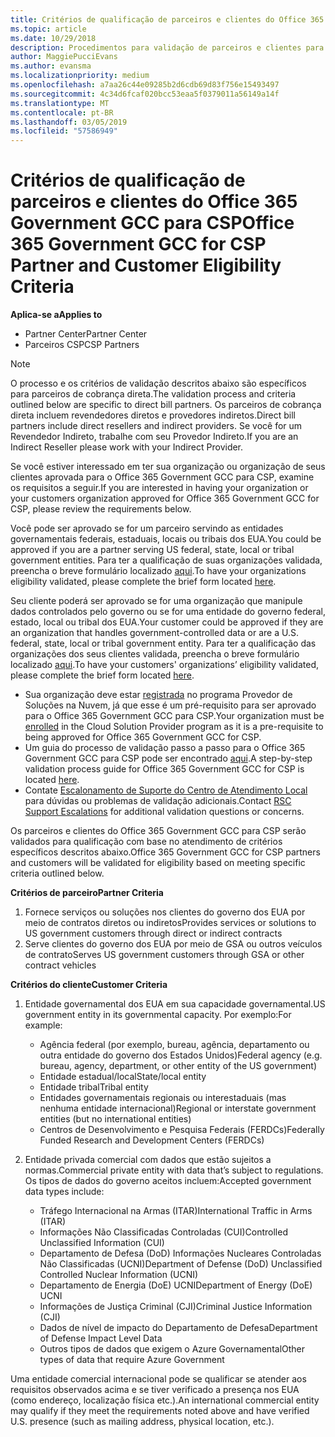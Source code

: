 ```yaml
---
title: Critérios de qualificação de parceiros e clientes do Office 365 Government GCC | Partner Center
ms.topic: article
ms.date: 10/29/2018
description: Procedimentos para validação de parceiros e clientes para o Office 365 Government GCC para CSP.
author: MaggiePucciEvans
ms.author: evansma
ms.localizationpriority: medium
ms.openlocfilehash: a7aa26c44e09285b2d6cdb69d83f756e15493497
ms.sourcegitcommit: 4c34d6fcaf020bcc53eaa5f0379011a56149a14f
ms.translationtype: MT
ms.contentlocale: pt-BR
ms.lasthandoff: 03/05/2019
ms.locfileid: "57586949"
---
```

# <a name="office-365-government-gcc-for-csp-partner-and-customer-eligibility-criteria"></a><span data-ttu-id="29bea-103">Critérios de qualificação de parceiros e clientes do Office 365 Government GCC para CSP</span><span class="sxs-lookup"><span data-stu-id="29bea-103">Office 365 Government GCC for CSP Partner and Customer Eligibility Criteria</span></span>

<span data-ttu-id="29bea-104">**Aplica-se a**</span><span class="sxs-lookup"><span data-stu-id="29bea-104">**Applies to**</span></span>

-  <span data-ttu-id="29bea-105">Partner Center</span><span class="sxs-lookup"><span data-stu-id="29bea-105">Partner Center</span></span>
-  <span data-ttu-id="29bea-106">Parceiros CSP</span><span class="sxs-lookup"><span data-stu-id="29bea-106">CSP Partners</span></span>

>[!NOTE]
><span data-ttu-id="29bea-107">O processo e os critérios de validação descritos abaixo são específicos para parceiros de cobrança direta.</span><span class="sxs-lookup"><span data-stu-id="29bea-107">The validation process and criteria outlined below are specific to direct bill partners.</span></span> <span data-ttu-id="29bea-108">Os parceiros de cobrança direta incluem revendedores diretos e provedores indiretos.</span><span class="sxs-lookup"><span data-stu-id="29bea-108">Direct bill partners include direct resellers and indirect providers.</span></span>  <span data-ttu-id="29bea-109">Se você for um Revendedor Indireto, trabalhe com seu Provedor Indireto.</span><span class="sxs-lookup"><span data-stu-id="29bea-109">If you are an Indirect Reseller please work with your Indirect Provider.</span></span> 

<span data-ttu-id="29bea-110">Se você estiver interessado em ter sua organização ou organização de seus clientes aprovada para o Office 365 Government GCC para CSP, examine os requisitos a seguir.</span><span class="sxs-lookup"><span data-stu-id="29bea-110">If you are interested in having your organization or your customers organization approved for Office 365 Government GCC for CSP, please review the requirements below.</span></span>

<span data-ttu-id="29bea-111">Você pode ser aprovado se for um parceiro servindo as entidades governamentais federais, estaduais, locais ou tribais dos EUA.</span><span class="sxs-lookup"><span data-stu-id="29bea-111">You could be approved if you are a partner serving US federal, state, local or tribal government entities.</span></span> <span data-ttu-id="29bea-112">Para ter a qualificação de suas organizações validada, preencha o breve formulário localizado [aqui](https://products.office.com/government/eligibility-validation?ReqType=CSPPartner).</span><span class="sxs-lookup"><span data-stu-id="29bea-112">To have your organizations eligibility validated, please complete the brief form located [here](https://products.office.com/government/eligibility-validation?ReqType=CSPPartner).</span></span>

<span data-ttu-id="29bea-113">Seu cliente poderá ser aprovado se for uma organização que manipule dados controlados pelo governo ou se for uma entidade do governo federal, estado, local ou tribal dos EUA.</span><span class="sxs-lookup"><span data-stu-id="29bea-113">Your customer could be approved if they are an organization that handles government-controlled data or are a U.S. federal, state, local or tribal government entity.</span></span> <span data-ttu-id="29bea-114">Para ter a qualificação das organizações dos seus clientes validada, preencha o breve formulário localizado [aqui](https://products.office.com/government/eligibility-validation?ReqType=CSPCustomer).</span><span class="sxs-lookup"><span data-stu-id="29bea-114">To have your customers' organizations’ eligibility validated, please complete the brief form located [here](https://products.office.com/government/eligibility-validation?ReqType=CSPCustomer).</span></span> 

-   <span data-ttu-id="29bea-115">Sua organização deve estar [registrada](https://partnercenter.microsoft.com/partner/cloud-solution-provider) no programa Provedor de Soluções na Nuvem, já que esse é um pré-requisito para ser aprovado para o Office 365 Government GCC para CSP.</span><span class="sxs-lookup"><span data-stu-id="29bea-115">Your organization must be [enrolled](https://partnercenter.microsoft.com/partner/cloud-solution-provider) in the Cloud Solution Provider program as it is a pre-requisite to being approved for Office 365 Government GCC for CSP.</span></span>
-   <span data-ttu-id="29bea-116">Um guia do processo de validação passo a passo para o Office 365 Government GCC para CSP pode ser encontrado [aqui](https://go.microsoft.com/fwlink/?linkid=2007323).</span><span class="sxs-lookup"><span data-stu-id="29bea-116">A step-by-step validation process guide for Office 365 Government GCC for CSP is located [here](https://go.microsoft.com/fwlink/?linkid=2007323).</span></span>
-   <span data-ttu-id="29bea-117">Contate [Escalonamento de Suporte do Centro de Atendimento Local](mailto:usgcce@microsoft.com) para dúvidas ou problemas de validação adicionais.</span><span class="sxs-lookup"><span data-stu-id="29bea-117">Contact [RSC Support Escalations](mailto:usgcce@microsoft.com) for additional validation questions or concerns.</span></span>

<span data-ttu-id="29bea-118">Os parceiros e clientes do Office 365 Government GCC para CSP serão validados para qualificação com base no atendimento de critérios específicos descritos abaixo.</span><span class="sxs-lookup"><span data-stu-id="29bea-118">Office 365 Government GCC for CSP partners and customers will be validated for eligibility based on meeting specific criteria outlined below.</span></span>

<span data-ttu-id="29bea-119">**Critérios de parceiro**</span><span class="sxs-lookup"><span data-stu-id="29bea-119">**Partner Criteria**</span></span>
1.  <span data-ttu-id="29bea-120">Fornece serviços ou soluções nos clientes do governo dos EUA por meio de contratos diretos ou indiretos</span><span class="sxs-lookup"><span data-stu-id="29bea-120">Provides services or solutions to US government customers through direct or indirect contracts</span></span>
2.  <span data-ttu-id="29bea-121">Serve clientes do governo dos EUA por meio de GSA ou outros veículos de contrato</span><span class="sxs-lookup"><span data-stu-id="29bea-121">Serves US government customers through GSA or other contract vehicles</span></span>

<span data-ttu-id="29bea-122">**Critérios do cliente**</span><span class="sxs-lookup"><span data-stu-id="29bea-122">**Customer Criteria**</span></span>
1.  <span data-ttu-id="29bea-123">Entidade governamental dos EUA em sua capacidade governamental.</span><span class="sxs-lookup"><span data-stu-id="29bea-123">US government entity in its governmental capacity.</span></span> <span data-ttu-id="29bea-124">Por exemplo:</span><span class="sxs-lookup"><span data-stu-id="29bea-124">For example:</span></span>
 
    -  <span data-ttu-id="29bea-125">Agência federal (por exemplo, bureau, agência, departamento ou outra entidade do governo dos Estados Unidos)</span><span class="sxs-lookup"><span data-stu-id="29bea-125">Federal agency (e.g. bureau, agency, department, or other entity of the US government)</span></span>
    -   <span data-ttu-id="29bea-126">Entidade estadual/local</span><span class="sxs-lookup"><span data-stu-id="29bea-126">State/local entity</span></span> 
    -   <span data-ttu-id="29bea-127">Entidade tribal</span><span class="sxs-lookup"><span data-stu-id="29bea-127">Tribal entity</span></span>
    -   <span data-ttu-id="29bea-128">Entidades governamentais regionais ou interestaduais (mas nenhuma entidade internacional)</span><span class="sxs-lookup"><span data-stu-id="29bea-128">Regional or interstate government entities (but no international entities)</span></span>
    -   <span data-ttu-id="29bea-129">Centros de Desenvolvimento e Pesquisa Federais (FERDCs)</span><span class="sxs-lookup"><span data-stu-id="29bea-129">Federally Funded Research and Development Centers (FERDCs)</span></span>

2.  <span data-ttu-id="29bea-130">Entidade privada comercial com dados que estão sujeitos a normas.</span><span class="sxs-lookup"><span data-stu-id="29bea-130">Commercial private entity with data that’s subject to regulations.</span></span> <span data-ttu-id="29bea-131">Os tipos de dados do governo aceitos incluem:</span><span class="sxs-lookup"><span data-stu-id="29bea-131">Accepted government data types include:</span></span> 
    -   <span data-ttu-id="29bea-132">Tráfego Internacional na Armas (ITAR)</span><span class="sxs-lookup"><span data-stu-id="29bea-132">International Traffic in Arms (ITAR)</span></span>
    -   <span data-ttu-id="29bea-133">Informações Não Classificadas Controladas (CUI)</span><span class="sxs-lookup"><span data-stu-id="29bea-133">Controlled Unclassified Information (CUI)</span></span>
    -   <span data-ttu-id="29bea-134">Departamento de Defesa (DoD) Informações Nucleares Controladas Não Classificadas (UCNI)</span><span class="sxs-lookup"><span data-stu-id="29bea-134">Department of Defense (DoD) Unclassified Controlled Nuclear Information (UCNI)</span></span>
    -   <span data-ttu-id="29bea-135">Departamento de Energia (DoE) UCNI</span><span class="sxs-lookup"><span data-stu-id="29bea-135">Department of Energy (DoE) UCNI</span></span>
    -   <span data-ttu-id="29bea-136">Informações de Justiça Criminal (CJI)</span><span class="sxs-lookup"><span data-stu-id="29bea-136">Criminal Justice Information (CJI)</span></span>
    -   <span data-ttu-id="29bea-137">Dados de nível de impacto do Departamento de Defesa</span><span class="sxs-lookup"><span data-stu-id="29bea-137">Department of Defense Impact Level Data</span></span>
    -   <span data-ttu-id="29bea-138">Outros tipos de dados que exigem o Azure Governamental</span><span class="sxs-lookup"><span data-stu-id="29bea-138">Other types of data that require Azure Government</span></span>

<span data-ttu-id="29bea-139">Uma entidade comercial internacional pode se qualificar se atender aos requisitos observados acima e se tiver verificado a presença nos EUA (como endereço, localização física etc.).</span><span class="sxs-lookup"><span data-stu-id="29bea-139">An international commercial entity may qualify if they meet the requirements noted above and have verified U.S. presence (such as mailing address, physical location, etc.).</span></span>

